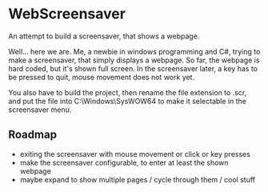 # WebScreensaver
An attempt to build a screensaver, that shows a webpage.

Well... here we are. Me, a newbie in windows programming and C#, trying to make a screensaver, that simply displays a webpage.
So far, the webpage is hard coded, but it's shown full screen. In the screensaver later, a key has to be pressed to quit, mouse movement does not work yet.

You also have to build the project, then rename the file extension to .scr, and put the file into C:\Windows\SysWOW64 to make it selectable in the screensaver menu.

## Roadmap
- exiting the screensaver with mouse movement or click or key presses
- make the screensaver configurable, to enter at least the shown webpage
- maybe expand to show multiple pages / cycle through them / cool stuff
